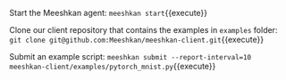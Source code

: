 Start the Meeshkan agent:
`meeshkan start`{{execute}}

Clone our client repository that contains the examples in `examples` folder:
`git clone git@github.com:Meeshkan/meeshkan-client.git`{{execute}}

Submit an example script:
`meeshkan submit --report-interval=10 meeshkan-client/examples/pytorch_mnist.py`{{execute}}
